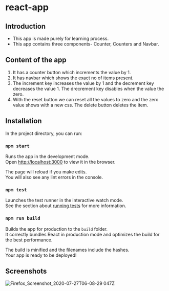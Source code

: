 # react-app

## Introduction

- This app is made purely for learning process.
- This app contains three components- Counter, Counters and Navbar.

## Content of the app

1. It has a counter button which increments the value by 1.
2. It has navbar which shows the exact no of items present.
3. The increment key increases the value by 1 and the decrement key decreases the value 1.
   The drecrement key disables when the value the zero.
4. With the reset button we can reset all the values to zero and the zero value shows with a new css. The delete button deletes the item.

## Installation

In the project directory, you can run:

### `npm start`

Runs the app in the development mode.<br />
Open [http://localhost:3000](http://localhost:3000) to view it in the browser.

The page will reload if you make edits.<br />
You will also see any lint errors in the console.

### `npm test`

Launches the test runner in the interactive watch mode.<br />
See the section about [running tests](https://facebook.github.io/create-react-app/docs/running-tests) for more information.

### `npm run build`

Builds the app for production to the `build` folder.<br />
It correctly bundles React in production mode and optimizes the build for the best performance.

The build is minified and the filenames include the hashes.<br />
Your app is ready to be deployed!

## Screenshots

![Firefox_Screenshot_2020-07-27T06-08-29 047Z](https://user-images.githubusercontent.com/59651136/88509013-c363e200-cffd-11ea-8109-a1cd36bab044.png)
